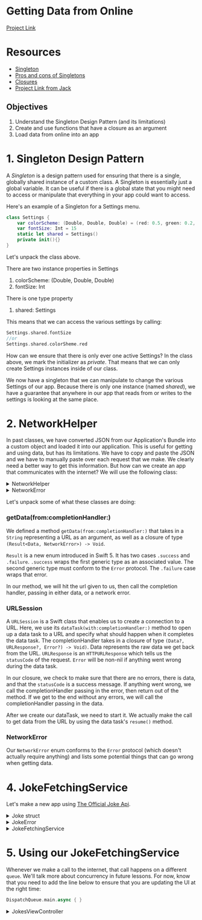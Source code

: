 # Getting Data from Online

[Project Link](https://github.com/joinpursuit/Pursuit-Core-iOS-Getting-Data-From-Online-Lesson-Project)

# Resources

- [Singleton](https://developer.apple.com/library/content/documentation/Swift/Conceptual/BuildingCocoaApps/AdoptingCocoaDesignPatterns.html#//apple_ref/doc/uid/TP40014216-CH7-ID177)
- [Pros and cons of Singletons](https://cocoacasts.com/are-singletons-bad/)
- [Closures](https://developer.apple.com/library/content/documentation/Swift/Conceptual/Swift_Programming_Language/Closures.html)
- [Project Link from Jack](https://github.com/C4Q/AC-iOS-NewsAndWeather)

## Objectives

1. Understand the Singleton Design Pattern (and its limitations)
2. Create and use functions that have a closure as an argument
3. Load data from online into an app

# 1. Singleton Design Pattern

A *Singleton* is a design pattern used for ensuring that there is a single, globally shared instance of a custom class.  A Singleton is essentially just a global variable.  It can be useful if there is a global state that you might need to access or manipulate that everything in your app could want to access.

Here's an example of a Singleton for a Settings menu.

```swift
class Settings {
	var colorScheme: (Double, Double, Double) = (red: 0.5, green: 0.2, blue: 0.9)
	var fontSize: Int = 15
	static let shared = Settings()
	private init(){}
}
```

Let's unpack the class above.

There are two instance properties in Settings

1. colorScheme: (Double, Double, Double)
2. fontSize: Int

There is one type property

1. shared: Settings

This means that we can access the various settings by calling:

```swift
Settings.shared.fontSize
//or
Settings.shared.colorSheme.red
```

How can we ensure that there is only ever one active Settings?  In the class above, we mark the initializer as *private*.  That means that we can only create Settings instances inside of our class.

We now have a singleton that we can manipulate to change the various Settings of our app.  Because there is only one instance (named *shared*), we have a guarantee that anywhere in our app that reads from or writes to the settings is looking at the same place.

# 2. NetworkHelper

In past classes, we have converted JSON from our Application's Bundle into a custom object and loaded it into our application.  This is useful for getting and using data, but has its limitations.  We have to copy and paste the JSON and we have to manually paste over each request that we make.  We clearly need a better way to get this information.  But how can we create an app that communicates with the internet?  We will use the following class:

<details>
<summary>NetworkHelper</summary>

```swift
class NetworkHelper {

    // Mark: - Static Properties

    static let manager = NetworkHelper()

    // MARK: - Internal Methods

    func getData(from urlString: String, completionHandler: @escaping (Result<Data, NetworkError>) -> Void) {
        guard let url = URL(string: urlString) else {
            completionHandler(.failure(.badURL))
            return
        }
        let dataTask = self.urlSession.dataTask(with: url) { (data, response, error) in
            if let error = error {
                completionHandler(.failure(.responseError(error)))
                return
            }
            guard let urlResponse = response as? HTTPURLResponse else {
                completionHandler(.failure(.noURLResponse))
                return
            }
            guard let data = data else {
                completionHandler(.failure(.noData))
                return
            }
            switch urlResponse.statusCode {
            case 200...299: break
            default:
                completionHandler(.failure(.badURLResponse(urlResponse.statusCode)))
                return
            }

            completionHandler(.success(data))
        }
        dataTask.resume()
    }

    // MARK: - Private Properties and Initializers

    private let urlSession = URLSession(configuration: .default)

    private init() {}
}
```
</details>

<details>
<summary>NetworkError</summary>
enum NetworkError: Error, CustomStringConvertible {
    case badURL
    case responseError(Error)
    case noURLResponse
    case noData
    case badURLResponse(Int)
    var description: String {
        switch self {
        case .badURL: return "Invalid URL"
        case let .responseError(error): return "Response Error: \(error)"
        case .noURLResponse: return "No URL Response"
        case .noData: return "No Data"
        case let .badURLResponse(statusCode): return "Bad status code: \(statusCode)"
        }
    }
}
</details>



Let's unpack some of what these classes are doing:

### getData(from:completionHandler:)

We defined a method `getData(from:completionHandler:)` that takes in a `String` representing a URL as an argument, as well as a closure of type `(Result<Data, NetworkError>) -> Void`.

`Result` is a new enum introduced in Swift 5.  It has two cases `.success` and `.failure`.  `.success` wraps the first generic type as an associated value.  The second generic type must conform to the `Error` protocol.  The `.failure` case wraps that error.

In our method, we will hit the url given to us, then call the completion handler, passing in either data, or a network error.

### URLSession

A `URLSession` is a Swift class that enables us to create a connection to a URL.  Here, we use its `dataTask(with:completionHandler:)` method to open up a data task to a URL and specify what should happen when it completes the data task.  The completionHandler takes in a closure of type `(Data?, URLResponse?, Error?) -> Void)`.  Data represents the raw data we get back from the URL.  `URLResponse` is an `HTTPURLResponse` which tells us the `statusCode` of the request.  `Error` will be non-nil if anything went wrong during the data task.  

In our closure, we check to make sure that there are no errors, there is data, and that the `statusCode` is a success message.  If anything went wrong, we call the completionHandler passing in the error, then return out of the method.  If we get to the end without any errors, we will call the completionHandler passing in the data.

After we create our dataTask, we need to start it.  We actually make the call to get data from the URL by using the data task's `resume()` method.


### NetworkError

Our `NetworkError` enum conforms to the `Error` protocol (which doesn't actually require anything) and lists some potential things that can go wrong when getting data.

# 4. JokeFetchingService

Let's make a new app using [The Official Joke Api](https://official-joke-api.appspot.com/jokes/programming/ten).

<details>
<summary>Joke struct</summary>

```swift
struct Joke: Codable {
    let id: Int
    let type: String
    let setup: String
    let punchline: String
}
```
</details>


<details>
<summary>JokeError</summary>

```swift
enum JokeError: Error, CustomStringConvertible {
    case networkError(NetworkError)
    case jsonDecodingError(Error)
    var description: String {
        switch self {
        case let .networkError(networkError):
            return "Network error: \(networkError)"
        case let .jsonDecodingError(decodingError):
            return "Decoding error: \(decodingError)"
        }
    }
}
```
</details>


<details>
<summary>JokeFetchingService</summary>

```swift
import Foundation

class JokeFetchingService {

    // MARK: - Static Properties

    static let manager = JokeFetchingService()

    // MARK: - Internal Methods

    func getJokes(completionHandler: @escaping (Result<[Joke], JokeError>) -> Void) {
        NetworkHelper.manager.getData(from: jokesEndpoint) { (result) in
            switch result {
            case let .success(data):
                do {
                    let jokes = try JSONDecoder().decode([Joke].self, from: data)
                    completionHandler(.success(jokes))
                } catch {
                    completionHandler(.failure(.jsonDecodingError(error)))
                }
            case let .failure(networkError):
                completionHandler(.failure(.networkError(networkError)))
            }
        }
    }

    // MARK: - Private Properties and Initializers

    private let jokesEndpoint = "https://official-joke-api.appspot.com/jokes/programming/ten"

    private init() {}
}
```
</details>

# 5. Using our JokeFetchingService

Whenever we make a call to the internet, that call happens on a different `queue`.  We'll talk more about concurrency in future lessons.  For now, know that you need to add the line below to ensure that you are updating the UI at the right time:

```swift
DispatchQueue.main.async { }
```

<details>
<summary>JokesViewController</summary>

```swift
import UIKit

class JokesViewController: UIViewController {

    // MARK: - IBOutlets

    @IBOutlet var jokesTableView: UITableView!

    // MARK: - Internal Properties

    var jokes = [Joke]() {
        didSet {
            jokesTableView.reloadData()
        }
    }

    // MARK: - Lifecyle Overrides

    override func viewDidLoad() {
        super.viewDidLoad()
        configureJokesTableView()
        loadJokes()
    }

    // MARK: - Private methods

    func configureJokesTableView() {
        jokesTableView.delegate = self
        jokesTableView.dataSource = self
    }

    func loadJokes() {
        JokeFetchingService.manager.getJokes { [weak self] (result) in
            guard let self = self else { return }
            DispatchQueue.main.async { [weak self] in
                guard let self = self else { return }
                switch result {
                case let .success(fetchedJokes):
                    self.jokes = fetchedJokes
                case let .failure(error):
                    let alertVC = UIAlertController(title: "Error",
                                                    message: "An error fetching the jokes occurred: \(error.description)",
                                                    preferredStyle: .alert)
                    alertVC.addAction(UIAlertAction(title: "OK",
                                                    style: .default,
                                                    handler: nil))
                    self.present(alertVC, animated: true, completion: nil)
                }
            }
        }
    }
}

extension JokesViewController: UITableViewDelegate {}

extension JokesViewController: UITableViewDataSource {
    func tableView(_ tableView: UITableView, numberOfRowsInSection section: Int) -> Int {
        return jokes.count
    }
    func tableView(_ tableView: UITableView, cellForRowAt indexPath: IndexPath) -> UITableViewCell {
        let cell = jokesTableView.dequeueReusableCell(withIdentifier: "jokeCell", for: indexPath)
        let joke = jokes[indexPath.row]
        cell.textLabel?.text = joke.setup
        cell.detailTextLabel?.text = joke.punchline
        return cell
    }
}
```
</details>

